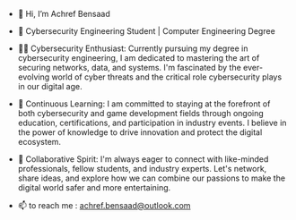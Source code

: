 - 👋 Hi, I’m Achref Bensaad
- 🔐 Cybersecurity Engineering Student |  Computer Engineering Degree

- 👨‍💻 Cybersecurity Enthusiast: Currently pursuing my degree in cybersecurity engineering, I am dedicated to mastering the art of securing networks, data, and systems. I'm fascinated by the ever-evolving world of cyber threats and the critical role cybersecurity plays in our digital age.

- 🚀 Continuous Learning: I am committed to staying at the forefront of both cybersecurity and game development fields through ongoing education, certifications, and participation in industry events. I believe in the power of knowledge to drive innovation and protect the digital ecosystem.

- 🌟 Collaborative Spirit: I'm always eager to connect with like-minded professionals, fellow students, and industry experts. Let's network, share ideas, and explore how we can combine our passions to make the digital world safer and more entertaining.

- 📫 to reach me : achref.bensaad@outlook.com

<!---
AchBs/AchBs is a ✨ special ✨ repository because its `README.md` (this file) appears on your GitHub profile.
You can click the Preview link to take a look at your changes.
--->
